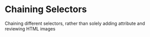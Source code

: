 # Chaining Selectors
  Chaining different selectors, rather than solely adding attribute and reviewing HTML images
